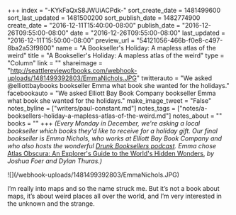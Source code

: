 +++
index = "-KYkFaQxS8JWUiACPdk-"
sort_create_date = 1481499600
sort_last_updated = 1481500200
sort_publish_date = 1482774900
create_date = "2016-12-11T15:40:00-08:00"
publish_date = "2016-12-26T09:55:00-08:00"
date = "2016-12-26T09:55:00-08:00"
last_updated = "2016-12-11T15:50:00-08:00"
preview_url = "54121056-466b-f0e8-c497-8ba2a53f9800"
name = "A Bookseller's Holiday: A mapless atlas of the weird"
title = "A Bookseller's Holiday: A mapless atlas of the weird"
type = "Column"
link = ""
shareimage = "http://seattlereviewofbooks.com/webhook-uploads/1481499392803/EmmaNichols.JPG"
twitterauto = "We asked @elliottbaybooks bookseller Emma what book she wanted for the holidays."
facebookauto = "We asked Elliott Bay Book Company bookseller Emma what book she wanted for the holidays."
make_image_tweet = "False"
notes_byline = ["writers/paul-constant.md"]
notes_tags = ["notes/a-booksellers-holiday-a-mapless-atlas-of-the-weird.md"]
notes_about = ""
books = ""
+++
*(Every Monday in December, we're asking a local bookseller which books they'd like to receive for a holiday gift. Our final bookseller is Emma Nichols, who works at Elliott Bay Book Company and who also hosts the wonderful [Drunk Booksellers podcast](http://drunkbooksellers.libsyn.com/). Emma chose* [Atlas Obscura: An Explorer's Guide to the World's Hidden Wonders](http://www.elliottbaybook.com/book/9780761169086), *by Joshua Foer and Dylan Thuras.)*

<p class="image">![](/webhook-uploads/1481499392803/EmmaNichols.JPG)</p>

I’m really into maps and so the name struck me. But it’s not a book about maps, it’s about weird places all over the world, and I’m very interested in the unknown and the strange.

